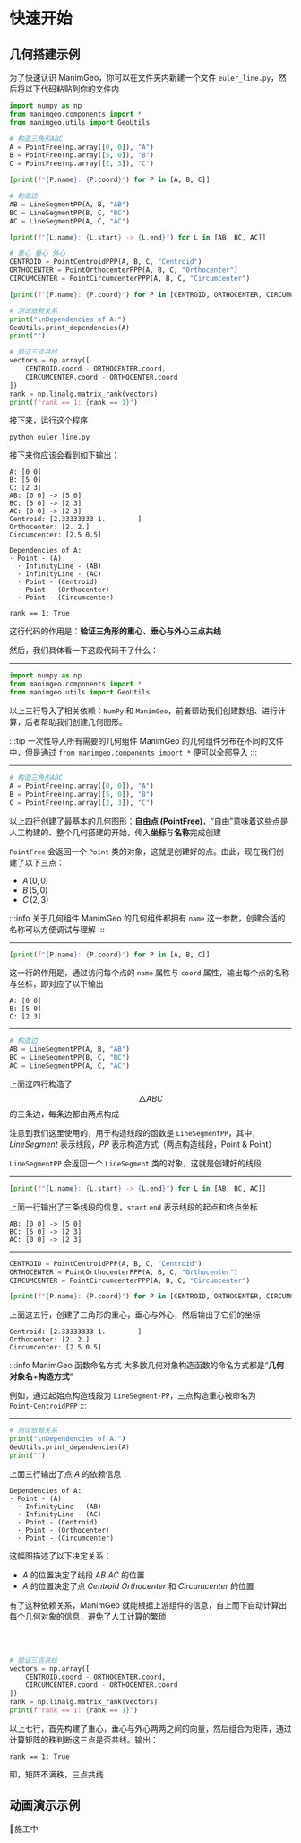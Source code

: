 # 快速开始

## 几何搭建示例

为了快速认识 ManimGeo，你可以在文件夹内新建一个文件 `euler_line.py`，然后将以下代码粘贴到你的文件内

```python title="euler_line.py"
import numpy as np
from manimgeo.components import *
from manimgeo.utils import GeoUtils

# 构造三角形ABC
A = PointFree(np.array([0, 0]), "A")
B = PointFree(np.array([5, 0]), "B")
C = PointFree(np.array([2, 3]), "C")

[print(f"{P.name}: {P.coord}") for P in [A, B, C]]

# 构造边
AB = LineSegmentPP(A, B, "AB")
BC = LineSegmentPP(B, C, "BC")
AC = LineSegmentPP(A, C, "AC")

[print(f"{L.name}: {L.start} -> {L.end}") for L in [AB, BC, AC]]

# 重心 垂心 外心
CENTROID = PointCentroidPPP(A, B, C, "Centroid")
ORTHOCENTER = PointOrthocenterPPP(A, B, C, "Orthocenter")
CIRCUMCENTER = PointCircumcenterPPP(A, B, C, "Circumcenter")

[print(f"{P.name}: {P.coord}") for P in [CENTROID, ORTHOCENTER, CIRCUMCENTER]]

# 测试依赖关系
print("\nDependencies of A:")
GeoUtils.print_dependencies(A)
print("")

# 验证三点共线
vectors = np.array([
    CENTROID.coord - ORTHOCENTER.coord,
    CIRCUMCENTER.coord - ORTHOCENTER.coord
])
rank = np.linalg.matrix_rank(vectors)
print(f"rank == 1: {rank == 1}")
```

接下来，运行这个程序

```shell
python euler_line.py
```

接下来你应该会看到如下输出：

```
A: [0 0]
B: [5 0]
C: [2 3]
AB: [0 0] -> [5 0]
BC: [5 0] -> [2 3]
AC: [0 0] -> [2 3]
Centroid: [2.33333333 1.        ]
Orthocenter: [2. 2.]
Circumcenter: [2.5 0.5]

Dependencies of A:
· Point - (A)
  · InfinityLine - (AB)
  · InfinityLine - (AC)
  · Point - (Centroid)
  · Point - (Orthocenter)
  · Point - (Circumcenter)

rank == 1: True
```

这行代码的作用是：**验证三角形的重心、垂心与外心三点共线**

然后，我们具体看一下这段代码干了什么：

---

```python title="导入相关依赖" {2,3}
import numpy as np
from manimgeo.components import *
from manimgeo.utils import GeoUtils
```

以上三行导入了相关依赖：`NumPy` 和 `ManimGeo`，前者帮助我们创建数组、进行计算，后者帮助我们创建几何图形。

:::tip 一次性导入所有需要的几何组件
ManimGeo 的几何组件分布在不同的文件中，但是通过 `from manimgeo.components import *` 便可以全部导入
:::

---

```python title="构造点" {2,3,4}
# 构造三角形ABC
A = PointFree(np.array([0, 0]), "A")
B = PointFree(np.array([5, 0]), "B")
C = PointFree(np.array([2, 3]), "C")
```

以上四行创建了最基本的几何图形：**自由点 (PointFree)**，“自由”意味着这些点是人工构建的、整个几何搭建的开始，传入**坐标**与**名称**完成创建

`PointFree` 会返回一个 `Point` 类的对象，这就是创建好的点。由此，现在我们创建了以下三点：
 - $A\,(0, 0)$
 - $B\,(5, 0)$
 - $C\,(2, 3)$

:::info 关于几何组件
ManimGeo 的几何组件都拥有 `name` 这一参数，创建合适的名称可以方便调试与理解
:::

---

```python title="输出点坐标" {1}
[print(f"{P.name}: {P.coord}") for P in [A, B, C]]
```

这一行的作用是，通过访问每个点的 `name` 属性与 `coord` 属性，输出每个点的名称与坐标，即对应了以下输出

```
A: [0 0]
B: [5 0]
C: [2 3]
```

---

```python title="构造边" {2,3,4}
# 构造边
AB = LineSegmentPP(A, B, "AB")
BC = LineSegmentPP(B, C, "BC")
AC = LineSegmentPP(A, C, "AC")
```

上面这四行构造了 $$\triangle ABC$$ 的三条边，每条边都由两点构成

注意到我们这里使用的，用于构造线段的函数是 `LineSegmentPP`，其中，*LineSegment* 表示线段，*PP* 表示构造方式（两点构造线段，Point & Point）

`LineSegmentPP` 会返回一个 `LineSegment` 类的对象，这就是创建好的线段

---

```python title="输出线段信息" {1}
[print(f"{L.name}: {L.start} -> {L.end}") for L in [AB, BC, AC]]
```

上面一行输出了三条线段的信息，`start` `end` 表示线段的起点和终点坐标

```
AB: [0 0] -> [5 0]
BC: [5 0] -> [2 3]
AC: [0 0] -> [2 3]
```

---

```python title="重心，垂心与外心" {1,2,3,5}
CENTROID = PointCentroidPPP(A, B, C, "Centroid")
ORTHOCENTER = PointOrthocenterPPP(A, B, C, "Orthocenter")
CIRCUMCENTER = PointCircumcenterPPP(A, B, C, "Circumcenter")

[print(f"{P.name}: {P.coord}") for P in [CENTROID, ORTHOCENTER, CIRCUMCENTER]]
```

上面这五行，创建了三角形的重心，垂心与外心，然后输出了它们的坐标

```
Centroid: [2.33333333 1.        ]
Orthocenter: [2. 2.]
Circumcenter: [2.5 0.5]
```

:::info ManimGeo 函数命名方式
大多数几何对象构造函数的命名方式都是“**几何对象名**+**构造方式**”

例如，通过起始点构造线段为 `LineSegment·PP`，三点构造重心被命名为 `Point·CentroidPPP`
:::

---

```python title="输出依赖关系" {3}
# 测试依赖关系
print("\nDependencies of A:")
GeoUtils.print_dependencies(A)
print("")
```

上面三行输出了点 $A$ 的依赖信息：

```
Dependencies of A:
· Point - (A)
  · InfinityLine - (AB)
  · InfinityLine - (AC)
  · Point - (Centroid)
  · Point - (Orthocenter)
  · Point - (Circumcenter)
```

这幅图描述了以下决定关系：

- $A$ 的位置决定了线段 $AB$ $AC$ 的位置
- $A$ 的位置决定了点 $Centroid$ $Orthocenter$ 和 $Circumcenter$ 的位置

有了这种依赖关系，ManimGeo 就能根据上游组件的信息，自上而下自动计算出每个几何对象的信息，避免了人工计算的繁琐

<br />
<br />

```python title="三点共线验证" {2,3,4,5,6,7}
# 验证三点共线
vectors = np.array([
    CENTROID.coord - ORTHOCENTER.coord,
    CIRCUMCENTER.coord - ORTHOCENTER.coord
])
rank = np.linalg.matrix_rank(vectors)
print(f"rank == 1: {rank == 1}")
```

以上七行，首先构建了重心，垂心与外心两两之间的向量，然后组合为矩阵，通过计算矩阵的秩判断这三点是否共线。输出：

```
rank == 1: True
```

即，矩阵不满秩，三点共线

## 动画演示示例

🚧施工中